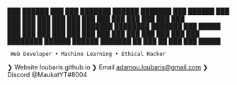  ███       ██████  ███  ███ ███████   ██████  ███████  ███  ██████
 ███      ███  ███ ███  ███ ███  ███ ███  ███ ███  ███ ███ ███    
 ███      ███  ███ ███  ███ ███████  ████████ ███████  ███  █████ 
 ███      ███  ███ ███  ███ ███  ███ ███  ███ ███ ███  ███     ███
 ████████  ██████   ██████  ███████  ██   ███ ██   ███ ███  █████

     Web Developer • Machine Learning • Ethical Hacker 

❯ Website           loubaris.github.io
❯ Email             adamou.loubaris@gmail.com
❯ Discord           @MaukatYT#8004
